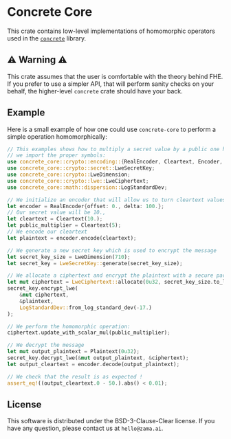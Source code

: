 # Concrete Core

This crate contains low-level implementations of homomorphic operators used in the
[`concrete`](https://crates.io/crates/concrete) library.

## ⚠ Warning ⚠

This crate assumes that the user is comfortable with the theory behind FHE. If you prefer to use a
simpler API, that will perform sanity checks on your behalf, the higher-level `concrete`
crate should have your back.

## Example

Here is a small example of how one could use `concrete-core` to perform a simple operation
homomorphically:

```rust 
// This examples shows how to multiply a secret value by a public one homomorphically. First
// we import the proper symbols:
use concrete_core::crypto::encoding::{RealEncoder, Cleartext, Encoder, Plaintext};
use concrete_core::crypto::secret::LweSecretKey;
use concrete_core::crypto::LweDimension;
use concrete_core::crypto::lwe::LweCiphertext;
use concrete_core::math::dispersion::LogStandardDev;

// We initialize an encoder that will allow us to turn cleartext values into plaintexts.
let encoder = RealEncoder{offset: 0., delta: 100.};
// Our secret value will be 10.,
let cleartext = Cleartext(10.);
let public_multiplier = Cleartext(5);
// We encode our cleartext
let plaintext = encoder.encode(cleartext);

// We generate a new secret key which is used to encrypt the message
let secret_key_size = LweDimension(710);
let secret_key = LweSecretKey::generate(secret_key_size);

// We allocate a ciphertext and encrypt the plaintext with a secure parameter
let mut ciphertext = LweCiphertext::allocate(0u32, secret_key_size.to_lwe_size());
secret_key.encrypt_lwe(
    &mut ciphertext,
    &plaintext,
    LogStandardDev::from_log_standard_dev(-17.)
);

// We perform the homomorphic operation:
ciphertext.update_with_scalar_mul(public_multiplier);

// We decrypt the message
let mut output_plaintext = Plaintext(0u32);
secret_key.decrypt_lwe(&mut output_plaintext, &ciphertext);
let output_cleartext = encoder.decode(output_plaintext);

// We check that the result is as expected !
assert_eq!((output_cleartext.0 - 50.).abs() < 0.01);
```

## License

This software is distributed under the BSD-3-Clause-Clear license. If you have any question,
please contact us at `hello@zama.ai`.